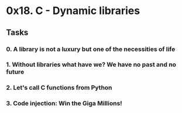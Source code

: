 # 0x18. C - Dynamic libraries

## Tasks
### 0. A library is not a luxury but one of the necessities of life
### 1. Without libraries what have we? We have no past and no future
### 2. Let's call C functions from Python
### 3. Code injection: Win the Giga Millions!
